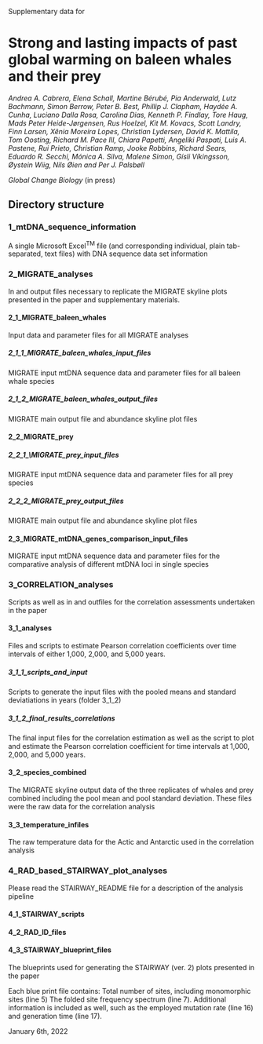 Supplementary data for
# Strong and lasting impacts of past global warming on baleen whales and their prey

*Andrea A. Cabrera, Elena Schall, Martine Bérubé, Pia Anderwald, Lutz Bachmann, Simon Berrow, Peter B. Best, Phillip J. Clapham, Haydée A. Cunha, Luciano Dalla Rosa, Carolina Dias, Kenneth P. Findlay, Tore Haug, Mads Peter Heide-Jørgensen, Rus Hoelzel, Kit M. Kovacs, Scott Landry, Finn Larsen, Xênia Moreira Lopes, Christian Lydersen, David K. Mattila, Tom Oosting, Richard M. Pace III, Chiara Papetti, Angeliki Paspati, Luis A. Pastene, Rui Prieto, Christian Ramp, Jooke Robbins, Richard Sears, Eduardo R. Secchi, Mónica A. Silva, Malene Simon, Gísli Víkingsson, Øystein Wiig, Nils Øien and Per J. Palsbøll* 

*Global Change Biology* (in press)

## Directory structure
### 1\_mtDNA\_sequence\_information
	
A single Microsoft Excel<sup>TM</sup> file (and corresponding individual, plain tab-separated, text files) with DNA sequence data set information 
	
### 2\_MIGRATE\_analyses

In and output files necessary to replicate the MIGRATE skyline plots presented in the paper and supplementary materials.

#### 2\_1\_MIGRATE\_baleen\_whales

Input data and parameter files for all MIGRATE analyses

##### 2\_1\_1\_MIGRATE\_baleen\_whales\_input\_files

MIGRATE input mtDNA sequence data and parameter files for all baleen whale species

##### 2\_1\_2\_MIGRATE\_baleen\_whales\_output\_files

MIGRATE main output file and abundance skyline plot files

#### 2\_2\_MIGRATE\_prey

##### 2\_2\_1_\MIGRATE\_prey\_input\_files

MIGRATE input mtDNA sequence data and parameter files for all prey species

##### 2\_2\_2_MIGRATE\_prey\_output\_files	

MIGRATE main output file and abundance skyline plot files

#### 2\_3\_MIGRATE\_mtDNA\_genes\_comparison\_input\_files

MIGRATE input mtDNA sequence data and parameter files for the comparative analysis of different mtDNA loci in single species

### 3\_CORRELATION\_analyses

Scripts as well as in and outfiles for the correlation assessments undertaken in the paper  

#### 3\_1\_analyses

Files and scripts to estimate Pearson correlation coefficients over time intervals of either 1,000, 2,000, and 5,000 years. 

##### 3\_1\_1\_scripts\_and\_input

Scripts to generate the input files with the pooled means and standard deviatiations in years (folder 3_1_2)

##### 3_1_2_final_results_correlations

The final input files for the correlation estimation as well as the script to plot and estimate the Pearson correlation coefficient for time intervals at 1,000, 2,000, and 5,000 years.

#### 3\_2\_species\_combined

The MIGRATE skyline output data of the three replicates of whales and prey combined including the pool mean and pool standard deviation. These files were the raw data for the correlation analysis

#### 3\_3\_temperature\_infiles

The raw temperature data for the Actic and Antarctic used in the correlation analysis

### 4\_RAD\_based\_STAIRWAY\_plot\_analyses

Please read the STAIRWAY_README file for a description of the analysis pipeline 

#### 4\_1\_STAIRWAY\_scripts

#### 4\_2\_RAD\_ID\_files

#### 4\_3\_STAIRWAY\_blueprint\_files

The blueprints used for generating the STAIRWAY (ver. 2) plots presented in the paper

Each blue print file contains:
Total number of sites, including monomorphic sites (line 5) 
The folded site frequency spectrum (line 7).
Additional information is included as well, such as the employed mutation rate (line 16) and generation time (line 17).

January 6th, 2022
